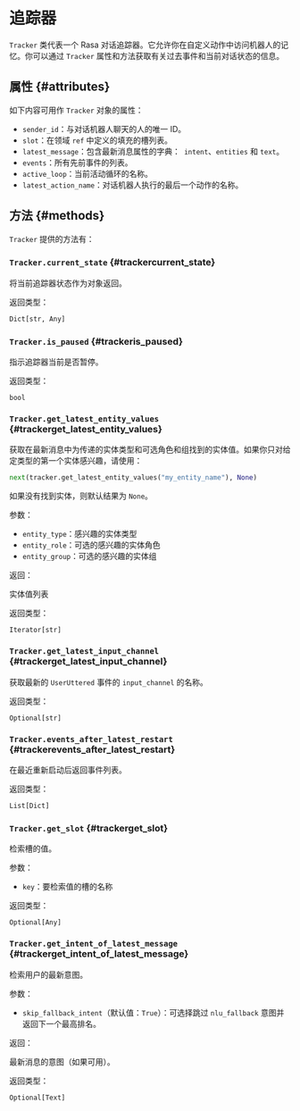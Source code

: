 # 追踪器

`Tracker` 类代表一个 Rasa 对话追踪器。它允许你在自定义动作中访问机器人的记忆。你可以通过 `Tracker` 属性和方法获取有关过去事件和当前对话状态的信息。

## 属性 {#attributes}

如下内容可用作 `Tracker` 对象的属性：

- `sender_id`：与对话机器人聊天的人的唯一 ID。
- `slot`：在领域 `ref` 中定义的填充的槽列表。
- `latest_message`：包含最新消息属性的字典：` intent`、`entities` 和 `text`。
- `events`：所有先前事件的列表。
- `active_loop`：当前活动循环的名称。
- `latest_action_name`：对话机器人执行的最后一个动作的名称。

## 方法 {#methods}

`Tracker` 提供的方法有：

### `Tracker.current_state` {#trackercurrent_state}

将当前追踪器状态作为对象返回。

返回类型：

`Dict[str, Any]`

### `Tracker.is_paused` {#trackeris_paused}

指示追踪器当前是否暂停。

返回类型：

`bool`

### `Tracker.get_latest_entity_values` {#trackerget_latest_entity_values}

获取在最新消息中为传递的实体类型和可选角色和组找到的实体值。如果你只对给定类型的第一个实体感兴趣，请使用：

```python
next(tracker.get_latest_entity_values("my_entity_name"), None)
```

如果没有找到实体，则默认结果为 `None`。

参数：

- `entity_type`：感兴趣的实体类型
- `entity_role`：可选的感兴趣的实体角色
- `entity_group`：可选的感兴趣的实体组

返回：

实体值列表

返回类型：

`Iterator[str]`

### `Tracker.get_latest_input_channel` {#trackerget_latest_input_channel}

获取最新的 `UserUttered` 事件的 `input_channel` 的名称。

返回类型：

`Optional[str]`

### `Tracker.events_after_latest_restart` {#trackerevents_after_latest_restart}

在最近重新启动后返回事件列表。

返回类型：

`List[Dict]`

### `Tracker.get_slot` {#trackerget_slot}

检索槽的值。

参数：

- `key`：要检索值的槽的名称

返回类型：

`Optional[Any]`

### `Tracker.get_intent_of_latest_message` {#trackerget_intent_of_latest_message}

检索用户的最新意图。

参数：

- `skip_fallback_intent`（默认值：`True`）：可选择跳过 `nlu_fallback` 意图并返回下一个最高排名。

返回：

最新消息的意图（如果可用）。

返回类型：

`Optional[Text]`
